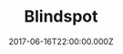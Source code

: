 ---
title: "Blindspot"
date: 2017-06-16T22:00:00.000Z
permalink: /almanac/tv/2017-06-16-blindspot/index.html
season: 1-2
rating: 3
---